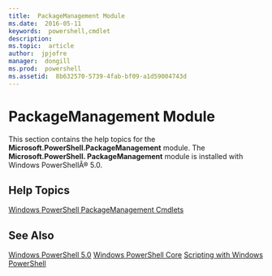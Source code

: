 ```yaml
---
title:  PackageManagement Module
ms.date:  2016-05-11
keywords:  powershell,cmdlet
description:  
ms.topic:  article
author:  jpjofre
manager:  dongill
ms.prod:  powershell
ms.assetid:  8b632570-5739-4fab-bf09-a1d59004743d
---
```


# PackageManagement Module
This section contains the help topics for the **Microsoft.PowerShell.PackageManagement** module. The **Microsoft.PowerShell. PackageManagement** module is installed with Windows PowerShellÂ® 5.0.

## Help Topics
[Windows PowerShell PackageManagement Cmdlets](http://technet.microsoft.com/library/dn890706(v=wps.640).aspx)

## See Also
[Windows PowerShell 5.0](Windows-PowerShell-5.0.md)
[Windows PowerShell Core](https://technet.microsoft.com/en-us/library/4b75f1e4-f327-48f3-92ab-bf5435094d41)
[Scripting with Windows PowerShell](../../getting-started/fundamental/Scripting-with-Windows-PowerShell.md)

